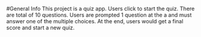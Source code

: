 #General Info
This project is a quiz app. Users click to start the quiz. There are total of 10 questions. Users are prompted 1 question at the a and must answer one of the multiple choices. At the end, users would get a final score and start a new quiz.